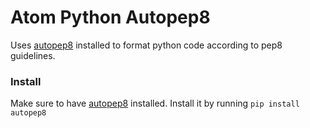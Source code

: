 # Atom Python Autopep8

Uses [autopep8](https://github.com/hhatto/autopep8) installed to format python code according to pep8 guidelines.


### Install

Make sure to have [autopep8](https://github.com/hhatto/autopep8) installed. Install it by running `pip install autopep8`
